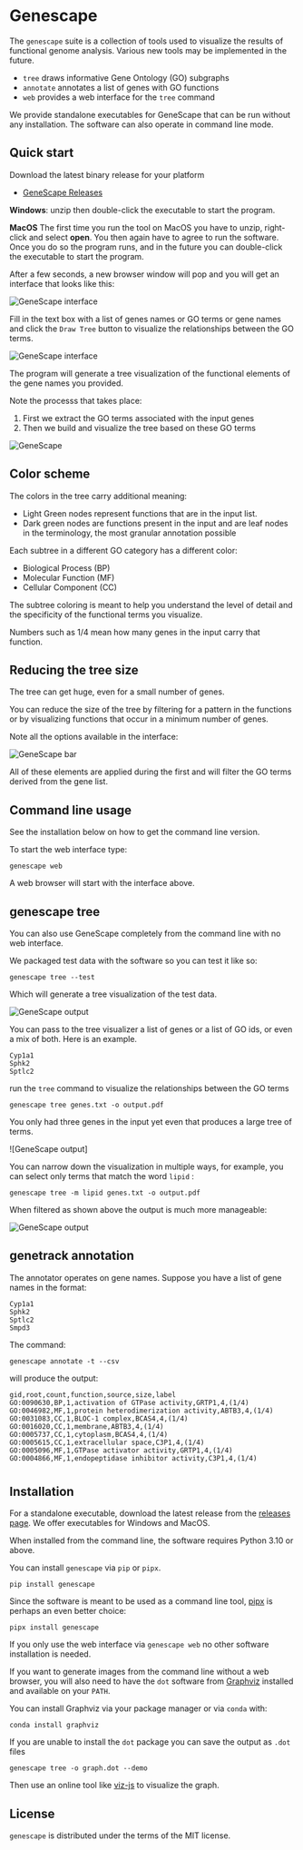 # Genescape

The `genescape` suite is a collection of tools used to visualize the results of functional genome analysis. Various new tools may be implemented in the future.

* `tree` draws informative Gene Ontology (GO) subgraphs
* `annotate` annotates a list of genes with GO functions
* `web` provides a web interface for the `tree` command

We provide standalone executables for GeneScape that can be run  without any installation. The software can also operate in command line mode.

## Quick start

Download the latest binary release for your platform

* [GeneScape Releases][releases]

[releases]: https://github.com/ialbert/genescape-central/releases

**Windows**: unzip then double-click the executable to start the program.

**MacOS** The first time you run the tool on MacOS you have to unzip, right-click and select **open**. You then again have to agree to run the software. Once you do so the program runs, and in the future you can double-click the executable to start the program.

After a few seconds, a new browser window will pop and you will get an interface that looks like this:

![GeneScape interface][iface1]

[iface1]: https://github.com/ialbert/genescape-central/blob/main/docs/images/interface-empty.png

Fill in the text box with a list of genes names or GO terms or gene names and click the `Draw Tree` button to visualize the relationships between the GO terms.

![GeneScape interface][iface2]

[iface2]: https://github.com/ialbert/genescape-central/blob/main/docs/images/interface-help.png

The program will generate a tree visualization of the functional elements of the gene names you provided.

Note the processs that takes place:

1. First we extract the GO terms associated with the input genes 
2. Then we build and visualize the tree based on these GO terms 

![GeneScape][tree]

[tree]: https://github.com/ialbert/genescape-central/blob/main/docs/images/interface-tree.png

## Color scheme

The colors in the tree carry additional meaning:

- Light Green nodes represent functions that are in the input list.
- Dark green nodes are functions present in the input and are leaf nodes in the terminology, the most granular annotation possible 

Each subtree in a different GO category has a different color:
  - Biological Process (BP)
  - Molecular Function (MF)
  - Cellular Component (CC)

The subtree coloring is meant to help you understand the level of detail and the specificity of the functional terms you visualize.

Numbers such as 1/4 mean how many genes in the input carry that function.


## Reducing the tree size

The tree can get huge, even for a small number of genes. 

You can reduce the size of the tree by filtering for a pattern in the functions or by visualizing functions that occur in a minimum number of genes.

Note all the options available in the interface:

![GeneScape bar][bar]

[bar]: https://github.com/ialbert/genescape-central/blob/main/docs/images/interface-bar.png

All of these elements are applied during the first and will filter the GO terms derived from the gene list.

## Command line usage

See the installation below on how to get the command line version.

To start the web interface type:

```console
genescape web
```

A web browser will start with the interface above.

## genescape tree

You can also use GeneScape completely from the command line with no web interface.

We packaged test data with the software so you can test it like so:

```console
genescape tree --test
```

Which will generate a tree visualization of the test data.

![GeneScape output][out1]

[out1]: https://github.com/ialbert/genescape-central/blob/main/docs/images/genescape-output1.png

You can pass to the tree visualizer a list of genes or a list of GO ids, or even a mix of both. Here is an example.

```
Cyp1a1
Sphk2
Sptlc2
```

run the `tree` command to visualize the relationships between the GO terms 

```console
genescape tree genes.txt -o output.pdf
```

You only had three genes in the input yet even that produces a large tree of terms.

![GeneScape output]

[out2]: https://github.com/ialbert/genescape-central/blob/main/docs/images/genescape-output2.png

You can narrow down the visualization in multiple ways, for example, you can select only terms that match the word `lipid` :

```console
genescape tree -m lipid genes.txt -o output.pdf
```

When filtered as shown above the output is much more manageable:

![GeneScape output][out3]

[out3]: https://github.com/ialbert/genescape-central/blob/main/docs/images/genescape-output3.png

## genetrack annotation

The annotator operates on gene names. Suppose you have a list of gene names in the format:

```
Cyp1a1
Sphk2
Sptlc2
Smpd3
```

The command:

```console
genescape annotate -t --csv
```

will produce the output:

```
gid,root,count,function,source,size,label
GO:0090630,BP,1,activation of GTPase activity,GRTP1,4,(1/4)
GO:0046982,MF,1,protein heterodimerization activity,ABTB3,4,(1/4)
GO:0031083,CC,1,BLOC-1 complex,BCAS4,4,(1/4)
GO:0016020,CC,1,membrane,ABTB3,4,(1/4)
GO:0005737,CC,1,cytoplasm,BCAS4,4,(1/4)
GO:0005615,CC,1,extracellular space,C3P1,4,(1/4)
GO:0005096,MF,1,GTPase activator activity,GRTP1,4,(1/4)
GO:0004866,MF,1,endopeptidase inhibitor activity,C3P1,4,(1/4)
```


#
## Installation

For a standalone executable, download the latest release from the [releases page][releases]. We offer executables for Windows and MacOS.

When installed from the command line, the software requires Python 3.10 or above. 

You can install `genescape` via `pip` or `pipx`.

```console
pip install genescape
```

Since the software is meant to be used as a command line tool, [pipx][pipx] is perhaps an even better choice:

```console
pipx install genescape
```

If you only use the web interface via `genescape web` no other software installation is needed.

If you want to generate images from the command line without a web browser, you will also need to have the `dot` software from [Graphviz](https://graphviz.org/) installed and available on your `PATH`. 

You can install Graphviz via your package manager or via `conda` with:

```console  
conda install graphviz
```

[pipx]: https://pipx.pypa.io/stable/

If you are unable to install the `dot` package you can save the output as `.dot` files 

```console
genescape tree -o graph.dot --demo
```

Then use an online tool like [viz-js][viz] to visualize the graph.

[viz]: https://viz-js.com/ 

## License

`genescape` is distributed under the terms of the MIT license. 
